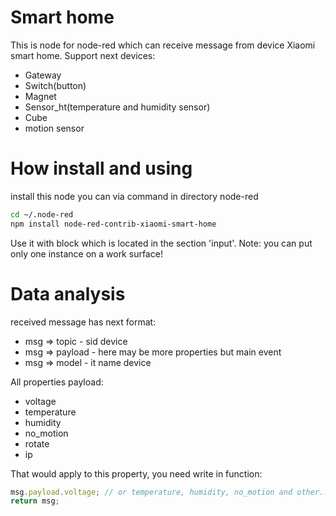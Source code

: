 # Smart home
This is node for node-red which can receive message from device Xiaomi smart home.
Support next devices:
- Gateway
- Switch(button)
- Magnet
- Sensor_ht(temperature and humidity sensor)
- Cube
- motion sensor
# How install and using
install this node you can via command in directory node-red
```sh
cd ~/.node-red
npm install node-red-contrib-xiaomi-smart-home
```
Use it with block which is located in the section 'input'.
Note: you can put only one instance on a work surface!

# Data analysis
received message has next format:
- msg => topic - sid device
- msg => payload  - here may be more properties but main event
- msg => model - it name device

All properties payload:
- voltage
- temperature
- humidity
- no_motion
- rotate
- ip

That would apply to this property, you need write in function:
```javascript
msg.payload.voltage; // or temperature, humidity, no_motion and other...
return msg;
```
